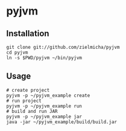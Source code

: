 pyjvm
=====

Installation
--------

	git clone git://github.com/zielmicha/pyjvm
	cd pyjvm
	ln -s $PWD/pyjvm ~/bin/pyjvm

Usage
-----

    # create project
    pyjvm -p ~/pyjvm_example create
    # run project
    pyjvm -p ~/pyjvm_example run
    # build and run JAR
    pyjvm -p ~/pyjvm_example jar
    java -jar ~/pyjvm_example/build/build.jar

